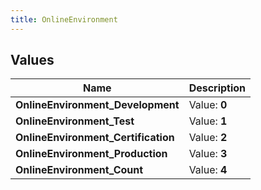 ```yaml
---
title: OnlineEnvironment
---
```


## Values

| Name | Description |
| ---- | ----------- |
| **OnlineEnvironment\_Development** | Value: **0** |
| **OnlineEnvironment\_Test** | Value: **1** |
| **OnlineEnvironment\_Certification** | Value: **2** |
| **OnlineEnvironment\_Production** | Value: **3** |
| **OnlineEnvironment\_Count** | Value: **4** |

